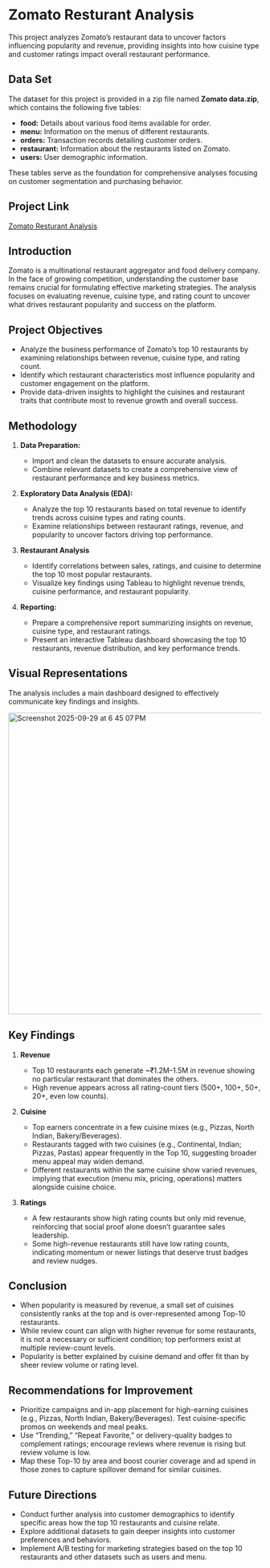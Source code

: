 # Zomato Resturant Analysis
This project analyzes Zomato’s restaurant data to uncover factors influencing popularity and revenue, providing insights into how cuisine type and customer ratings impact overall restaurant performance.

## Data Set

The dataset for this project is provided in a zip file named **Zomato data.zip**, which contains the following five tables:

- **food:** Details about various food items available for order.
- **menu:** Information on the menus of different restaurants.
- **orders:** Transaction records detailing customer orders.
- **restaurant:** Information about the restaurants listed on Zomato.
- **users:** User demographic information.

These tables serve as the foundation for comprehensive analyses focusing on customer segmentation and purchasing behavior.

## Project Link

[Zomato Resturant Analysis](https://drive.google.com/file/d/1Ab1sxEJ7PkLM5fZp0qQqNOtzdw_fFDYw/view?usp=sharing)

## Introduction

Zomato is a multinational restaurant aggregator and food delivery company. In the face of growing competition, understanding the customer base remains crucial for formulating effective marketing strategies. The analysis focuses on evaluating revenue, cuisine type, and rating count to uncover what drives restaurant popularity and success on the platform.

## Project Objectives

- Analyze the business performance of Zomato’s top 10 restaurants by examining relationships between revenue, cuisine type, and rating count.
- Identify which restaurant characteristics most influence popularity and customer engagement on the platform.
- Provide data-driven insights to highlight the cuisines and restaurant traits that contribute most to revenue growth and overall success.

## Methodology

1. **Data Preparation:**

    - Import and clean the datasets to ensure accurate analysis.
    - Combine relevant datasets to create a comprehensive view of restaurant performance and key business metrics.
  
2. **Exploratory Data Analysis (EDA):**

    - Analyze the top 10 restaurants based on total revenue to identify trends across cuisine types and rating counts.
    - Examine relationships between restaurant ratings, revenue, and popularity to uncover factors driving top performance.

3. **Restaurant Analysis**

    - Identify correlations between sales, ratings, and cuisine to determine the top 10 most popular restaurants.
    - Visualize key findings using Tableau to highlight revenue trends, cuisine performance, and restaurant popularity.
  
4. **Reporting:**

    - Prepare a comprehensive report summarizing insights on revenue, cuisine type, and restaurant ratings.
    - Present an interactive Tableau dashboard showcasing the top 10 restaurants, revenue distribution, and key performance trends.
  
## Visual Representations

The analysis includes a main dashboard designed to effectively communicate key findings and insights.

<img alt="Screenshot 2025-09-29 at 6 45 07 PM" src="https://github.com/user-attachments/assets/b53feb73-4e1e-4d7f-904b-dfa84a285eda" width="800" height="600" />

## Key Findings

1. **Revenue**

    - Top 10 restaurants each generate ~₹1.2M–1.5M in revenue showing no particular restaurant that dominates the others.
    - High revenue appears across all rating-count tiers (500+, 100+, 50+, 20+, even low counts).

2. **Cuisine**
   
    - Top earners concentrate in a few cuisine mixes (e.g., Pizzas, North Indian, Bakery/Beverages).
    - Restaurants tagged with two cuisines (e.g., Continental, Indian; Pizzas, Pastas) appear frequently in the Top 10, suggesting broader menu appeal may widen demand.
    - Different restaurants within the same cuisine show varied revenues, implying that execution (menu mix, pricing, operations) matters alongside cuisine choice.

3. **Ratings**
   
    - A few restaurants show high rating counts but only mid revenue, reinforcing that social proof alone doesn’t guarantee sales leadership.
    - Some high-revenue restaurants still have low rating counts, indicating momentum or newer listings that deserve trust badges and review nudges.
  
## Conclusion

- When popularity is measured by revenue, a small set of cuisines consistently ranks at the top and is over-represented among Top-10 restaurants.
- While review count can align with higher revenue for some restaurants, it is not a necessary or sufficient condition; top performers exist at multiple review-count levels.
- Popularity is better explained by cuisine demand and offer fit than by sheer review volume or rating level.

## Recommendations for Improvement

- Prioritize campaigns and in-app placement for high-earning cuisines (e.g., Pizzas, North Indian, Bakery/Beverages). Test cuisine-specific promos on weekends and meal peaks.
- Use “Trending,” “Repeat Favorite,” or delivery-quality badges to complement ratings; encourage reviews where revenue is rising but review volume is low.
- Map these Top-10 by area and boost courier coverage and ad spend in those zones to capture spillover demand for similar cuisines.

## Future Directions

- Conduct further analysis into customer demographics to identify specific areas how the top 10 restaurants and cuisine relate. 
- Explore additional datasets to gain deeper insights into customer preferences and behaviors.
- Implement A/B testing for marketing strategies based on the top 10 restaurants and other datasets such as users and menu. 








